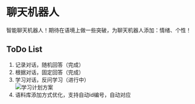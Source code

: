 # 聊天机器人
智能聊天机器人！期待在语境上做一些突破，为聊天机器人添加：情绪、个性！

## ToDo List
1. 记录对话，随机回答（完成）
2. 根据对话，固定回答（完成）
3. 学习对话，反问学习（进行中）  
   ![学习计划方案](http://thumbnail0.baidupcs.com/thumbnail/f15c3f7172302101af26b94a7f1a6749?fid=1880885688-250528-926991618690474&time=1479114000&rt=sh&sign=FDTAER-DCb740ccc5511e5e8fedcff06b081203-gPowr5JKOGglwnqsk7y90GzlWTk%3D&expires=8h&chkv=0&chkbd=0&chkpc=&dp-logid=7392467252152627330&dp-callid=0&size=c710_u400&quality=100)
4. 语料库添加方式优化，支持自动id编号，自动对应